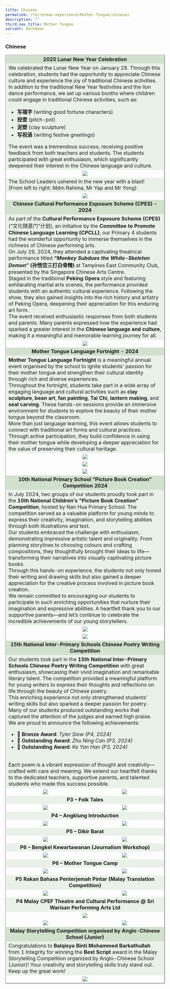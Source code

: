 ```yaml
---
title: Chinese
permalink: /farrerean-experience/Mother-Tongue/chinese/
description: ""
third_nav_title: Mother Tongue
variant: markdown
---
```

<h3>Chinese</h3>
<table border="1" style="border-collapse: collapse; width: 100%;">
<tbody>
<tr>
<td bgcolor="d2e1ce" colspan="2" style="text-align: center; width: 99.863%; border: 1px solid white;"><strong>2025 Lunar New Year Celebration</strong></td>
</tr>
<tr>
<td bgcolor="eaf1e9" colspan="2" style="width: 99.863%; border: 1px solid white;">We celebrated the Lunar New Year on January 28. Through this celebration, students had the opportunity to appreciate Chinese culture and experience the joy of traditional Chinese activities. <br>In addition to the traditional New Year festivities and the lion dance performance, we set up various booths where children could engage in traditional Chinese activities, such as:<br>
<ul>
<li><strong>写福字</strong> (writing good fortune characters)</li>
<li><strong>投壶</strong> (pitch-pot)</li>
<li><strong>泥塑</strong> (clay sculpture)</li>
<li><strong>写祝语</strong> (writing festive greetings)</li>
</ul>
The event was a tremendous success, receiving positive feedback from both teachers and students. The students participated with great enthusiasm, which significantly deepened their interest in the Chinese language and culture. 
</td>

</tr>
<tr>
<td style="text-align: center; width: 25%; border: 1px solid white; vertical-align: middle;" colspan="2"><img src="/images/2025/MT%20Chinese/Picture1.png"></td>
</tr>
<tr>
  <td bgcolor="eaf1e9" style="text-align: left; width: 25%; border: 1px solid white; vertical-align: middle;" colspan="2">
    The School Leaders ushered in the new year with a blast!<br>
    (From left to right: Mdm Rahima, Mr Yap and Mr Yong)
  </td>
</tr>
	<tr>
<td style="text-align: center; width: 25%; border: 1px solid white; vertical-align: middle;" colspan="2"><img src="/images/2025/MT%20Chinese/Picture2.jpg"></td>
</tr>
<tr>
<td bgcolor="d2e1ce" colspan="2" style="text-align: center; width: 99.863%; border: 1px solid white;"><strong>Chinese Cultural Performance Exposure Scheme (CPES) - 2024</strong></td>
</tr>
	<tr>
<td bgcolor="eaf1e9" colspan="2" style="width: 99.863%; border: 1px solid white;">As part of the <strong>Cultural Performance Exposure Scheme (CPES)</strong> (“文化随意门”计划), an initiative by the <strong>Committee to Promote Chinese Language Learning (CPCLL)</strong>, our Primary 4 students had the wonderful opportunity to immerse themselves in the richness of Chinese performing arts.
<br>On July 29, 2024, they attended a captivating theatrical performance titled <strong><em>“Monkey Subdues the White-Skeleton Demon”</em> (孙悟空三打白骨精)</strong> at Tampines East Community Club, presented by the Singapore Chinese Arts Centre.
<br>Staged in the traditional <strong>Peking Opera</strong> style and featuring exhilarating martial arts scenes, the performance provided students with an authentic cultural experience. Following the show, they also gained insights into the rich history and artistry of Peking Opera, deepening their appreciation for this enduring art form.
<br>The event received enthusiastic responses from both students and parents. Many parents expressed how the experience had sparked a greater interest in the <strong>Chinese language and culture</strong>, making it a meaningful and memorable learning journey for all.
</td>
</tr>
	<tr>
<td style="text-align: center; width: 25%; border: 1px solid white; vertical-align: middle;" colspan="2"><img src="/images/2025/MT%20Chinese/Picture3.jpg"></td>
</tr>
<tr>
<td bgcolor="d2e1ce" colspan="2" style="text-align: center; width: 99.863%; border: 1px solid white;"><strong>Mother Tongue Language Fortnight - 2024</strong></td>
</tr>
		<tr>
<td bgcolor="eaf1e9" colspan="2" style="width: 99.863%; border: 1px solid white;"><strong>Mother Tongue Language Fortnight</strong> is a meaningful annual event organised by the school to ignite students' passion for their mother tongue and strengthen their cultural identity through rich and diverse experiences.
<br>Throughout the fortnight, students take part in a wide array of engaging language and cultural activities such as <strong>clay sculpture</strong>, <strong>bean art</strong>, <strong>fan painting</strong>, <strong>Tai Chi</strong>, <strong>lantern making</strong>, and <strong>seal carving</strong>. These hands-on sessions provide an immersive environment for students to explore the beauty of their mother tongue beyond the classroom.
<br>More than just language learning, this event allows students to connect with traditional art forms and cultural practices. Through active participation, they build confidence in using their mother tongue while developing a deeper appreciation for the value of preserving their cultural heritage.
</td>
</tr>
	<tr>
<td style="text-align: center; width: 25%; border: 1px solid white; vertical-align: middle;" colspan="2"><img src="/images/2025/MT%20Chinese/Picture4.png"></td>
</tr>
		<tr>
<td style="text-align: center; width: 25%; border: 1px solid white; vertical-align: middle;" colspan="2"><img src="/images/2025/MT%20Chinese/Picture5.png"></td>
</tr>
		<tr>
<td style="text-align: center; width: 25%; border: 1px solid white; vertical-align: middle;" colspan="2"><img src="/images/2025/MT%20Chinese/Picture6.png"></td>
</tr>
<tr>
<td bgcolor="d2e1ce" colspan="2" style="text-align: center; width: 99.863%; border: 1px solid white;"><strong>10th National Primary School “Picture Book Creation” Competition 2024</strong></td>
</tr>
<tr>
<td bgcolor="eaf1e9" colspan="2" style="width: 99.863%; border: 1px solid white;">In July 2024, two groups of our students proudly took part in the <strong>10th National Children's "Picture Book Creation" Competition</strong>, hosted by Nan Hua Primary School. The competition served as a valuable platform for young minds to express their creativity, imagination, and storytelling abilities through both illustrations and text.
<br>Our students embraced the challenge with enthusiasm, demonstrating impressive artistic talent and originality. From planning storylines to choosing colours and crafting compositions, they thoughtfully brought their ideas to life—transforming their narratives into visually captivating picture books.
<br>Through this hands-on experience, the students not only honed their writing and drawing skills but also gained a deeper appreciation for the creative process involved in picture book creation.
<br>We remain committed to encouraging our students to participate in such enriching opportunities that nurture their imagination and expressive abilities. A heartfelt thank you to our supportive parents—and let’s continue to celebrate the incredible achievements of our young storytellers.</td>
</tr>
		<tr>
<td style="text-align: center; width: 25%; border: 1px solid white; vertical-align: middle;" colspan="2"><img src="/images/2025/MT%20Chinese/Picture7.png"></td>
</tr>
			<tr>
<td style="text-align: center; width: 25%; border: 1px solid white; vertical-align: middle;" colspan="2"><img src="/images/2025/MT%20Chinese/Picture8.png"></td>
</tr>
	<tr>
<td bgcolor="d2e1ce" colspan="2" style="text-align: center; width: 99.863%; border: 1px solid white;"><strong>15th National Inter-Primary Schools Chinese Poetry Writing Competition</strong></td>
</tr>
<tr>
<td bgcolor="eaf1e9" colspan="2" style="width: 99.863%; border: 1px solid white;">Our students took part in the <strong>15th National Inter-Primary Schools Chinese Poetry Writing Competition</strong> with great enthusiasm, showcasing their vivid imagination and remarkable literary talent. The competition provided a meaningful platform for young writers to express their thoughts and reflections on life through the beauty of Chinese poetry.
<br>This enriching experience not only strengthened students' writing skills but also sparked a deeper passion for poetry. Many of our students produced outstanding works that captured the attention of the judges and earned high praise.
<br>We are proud to announce the following achievements:
<ul>
<li>
🥉 <strong>Bronze Award</strong>: <em>Tyler Siow (P4, 2024)</em>
</li>
<li>
🌟 <strong>Outstanding Award</strong>: <em>Zhu Ning Can (P3, 2024)</em>
</li>
<li>
🌟 <strong>Outstanding Award</strong>: <em>Ke Yan Han (P3, 2024)</em>
</li>
</ul>
<br>Each poem is a vibrant expression of thought and creativity—crafted with care and meaning. We extend our heartfelt thanks to the dedicated teachers, supportive parents, and talented students who made this success possible.</td>
</tr>
<tr>
<td style="text-align: center; width: 50%; border: 1px solid white; vertical-align: middle;"><img src="/images/2025/MT%20Malay/Picture9.jpg"></td>
<td style="text-align: center; width: 50%; border: 1px solid white; vertical-align: middle;"><img src="/images/2025/MT%20Malay/Picture10.jpg"></td>
</tr>
<tr>
<td bgcolor="eaf1e9" colspan="2" style="text-align: center; width: 99.863%; border: 1px solid white;"><strong>P3 – Folk Tales</strong></td>
</tr>
<tr>
<td style="text-align: center; width: 50%; border: 1px solid white; vertical-align: middle;"><img src="/images/2025/MT%20Malay/Picture11.jpg"></td>
<td style="text-align: center; width: 50%; border: 1px solid white; vertical-align: middle;"><img src="/images/2025/MT%20Malay/Picture12.jpg"></td>
</tr>
<tr>
<td bgcolor="eaf1e9" colspan="2" style="text-align: center; width: 99.863%; border: 1px solid white;"><strong>P4 – Angklung Introduction</strong></td>
</tr>
<tr>
<td style="text-align: center; width: 50%; border: 1px solid white; vertical-align: middle;"><img src="/images/2025/MT%20Malay/Picture13.jpg"></td>
<td style="text-align: center; width: 50%; border: 1px solid white; vertical-align: middle;"><img src="/images/2025/MT%20Malay/Picture14.jpg"></td>
</tr>
<tr>
<td bgcolor="eaf1e9" colspan="2" style="text-align: center; width: 99.863%; border: 1px solid white;"><strong>P5 – Dikir Barat</strong></td>
</tr>
<tr>
<td style="text-align: center; width: 50%; border: 1px solid white; vertical-align: middle;"><img src="/images/2025/MT%20Malay/Picture15.jpg"></td>
<td style="text-align: center; width: 50%; border: 1px solid white; vertical-align: middle;"><img src="/images/2025/MT%20Malay/Picture16.jpg"></td>
</tr>
<tr>
<td bgcolor="eaf1e9" colspan="2" style="text-align: center; width: 99.863%; border: 1px solid white;"><strong>P6 – Bengkel Kewartawanan (Journalism Workshop)</strong></td>
</tr>
<tr>
<td style="text-align: center; width: 50%; border: 1px solid white; vertical-align: middle;"><img src="/images/2025/MT%20Malay/Picture17.jpg"></td>
<td style="text-align: center; width: 50%; border: 1px solid white; vertical-align: middle;"><img src="/images/2025/MT%20Malay/Picture18.jpg"></td>
</tr>
<tr>
<td bgcolor="eaf1e9" colspan="2" style="text-align: center; width: 99.863%; border: 1px solid white;"><strong>P6 – Mother Tongue Camp</strong></td>
</tr>
<tr>
<td style="text-align: center; width: 50%; border: 1px solid white; vertical-align: middle;"><img src="/images/2025/MT%20Malay/Picture19.jpg"></td>
<td style="text-align: center; width: 50%; border: 1px solid white; vertical-align: middle;"><img src="/images/2025/MT%20Malay/Picture20.jpg"></td>
</tr>
	<tr>
<td bgcolor="eaf1e9" colspan="2" style="text-align: center; width: 99.863%; border: 1px solid white;"><strong>P5 Rakan Bahasa Penterjemah Pintar (Malay Translation Competition)</strong></td>
</tr>
<tr>
<td style="text-align: center; width: 50%; border: 1px solid white; vertical-align: middle;"><img src="/images/2025/MT%20Malay/Picture21.jpg"></td>
<td style="text-align: center; width: 50%; border: 1px solid white; vertical-align: middle;"><img src="/images/2025/MT%20Malay/Picture22.jpg"></td>
</tr>
<tr>
<td bgcolor="eaf1e9" colspan="2" style="text-align: center; width: 99.863%; border: 1px solid white;"><strong>P4  Malay CPEF Theatre and Cultural Performance @ Sri Warisan Performing Arts Ltd</strong></td>
</tr>
<tr>
<td style="text-align: center; width: 50%; border: 1px solid white; vertical-align: middle;" colspan="2"><img src="/images/2025/MT%20Malay/Picture26.jpg"></td>
</tr>
<tr>
	<td style="text-align: center; width: 50%; border: 1px solid white; vertical-align: middle;"><img src="/images/2025/MT%20Malay/Picture24.jpg"></td>
<td style="text-align: center; width: 50%; border: 1px solid white; vertical-align: middle;"><img src="/images/2025/MT%20Malay/Picture25.jpg"></td>
</tr>
<tr>
<td bgcolor="d2e1ce" colspan="2" style="text-align: center; width: 99.863%; border: 1px solid white;"><strong>Malay Storytelling Competition organised by Anglo-Chinese School (Junior)</strong></td>
</tr>
<tr>
<td bgcolor="eaf1e9" colspan="2" style="width: 99.863%; border: 1px solid white;">Congratulations to <strong>Balqisya Binti Mohammed Barkathullah</strong> from 1 Integrity for winning the <strong>Best Script</strong> award in the Malay Storytelling Competition organized by Anglo-Chinese School (Junior)! Your creativity and storytelling skills truly stand out. Keep up the great work!</td>

</tr>
<tr>
<td style="text-align: center; width: 25%; border: 1px solid white; vertical-align: middle;" colspan="2"><img src="/images/2025/MT%20Malay/Picture27.jpg"></td>
</tr>
</tbody>
</table>